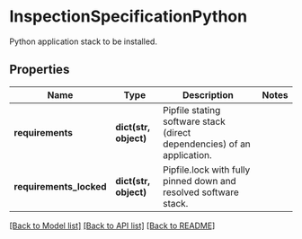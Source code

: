 # InspectionSpecificationPython

Python application stack to be installed.
## Properties
Name | Type | Description | Notes
------------ | ------------- | ------------- | -------------
**requirements** | **dict(str, object)** | Pipfile stating software stack (direct dependencies) of an application. | 
**requirements_locked** | **dict(str, object)** | Pipfile.lock with fully pinned down and resolved software stack. | 

[[Back to Model list]](../README.md#documentation-for-models) [[Back to API list]](../README.md#documentation-for-api-endpoints) [[Back to README]](../README.md)


